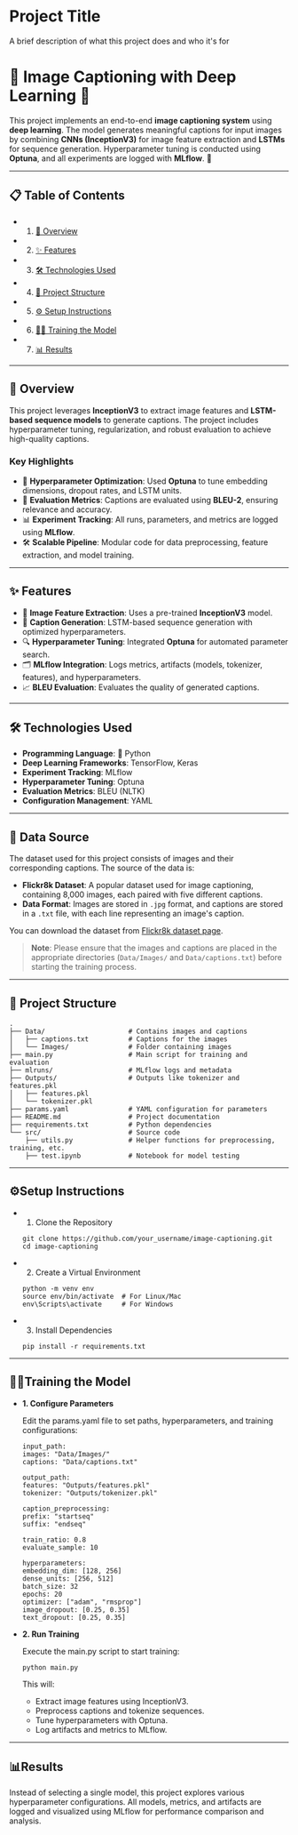 
# Project Title

A brief description of what this project does and who it's for

# **📸 Image Captioning with Deep Learning 🧠**

This project implements an end-to-end **image captioning system** using **deep learning**. The model generates meaningful captions for input images by combining **CNNs (InceptionV3)** for image feature extraction and **LSTMs** for sequence generation. Hyperparameter tuning is conducted using **Optuna**, and all experiments are logged with **MLflow**. 🚀

---

## **📋 Table of Contents**
- 1. [📖 Overview](#overview)  
- 2. [✨ Features](#features)  
- 3. [🛠️ Technologies Used](#technologies-used)  
- 4. [📂 Project Structure](#project-structure)  
- 5. [⚙️ Setup Instructions](#setup-instructions)  
- 6. [🏋️‍♂️ Training the Model](#training-the-model)  
- 7. [📊 Results](#results)  

---

## **📖 Overview**

This project leverages **InceptionV3** to extract image features and **LSTM-based sequence models** to generate captions. The project includes hyperparameter tuning, regularization, and robust evaluation to achieve high-quality captions.

### **Key Highlights**
- 🔧 **Hyperparameter Optimization**: Used **Optuna** to tune embedding dimensions, dropout rates, and LSTM units.  
- 📏 **Evaluation Metrics**: Captions are evaluated using **BLEU-2**, ensuring relevance and accuracy.  
- 📊 **Experiment Tracking**: All runs, parameters, and metrics are logged using **MLflow**.  
- 🛠️ **Scalable Pipeline**: Modular code for data preprocessing, feature extraction, and model training.  

---

## **✨ Features**

- 🌟 **Image Feature Extraction**: Uses a pre-trained **InceptionV3** model.  
- 📝 **Caption Generation**: LSTM-based sequence generation with optimized hyperparameters.  
- 🔍 **Hyperparameter Tuning**: Integrated **Optuna** for automated parameter search.  
- 🗂️ **MLflow Integration**: Logs metrics, artifacts (models, tokenizer, features), and hyperparameters.  
- 📈 **BLEU Evaluation**: Evaluates the quality of generated captions.  

---

## **🛠️ Technologies Used**

- **Programming Language**: 🐍 Python  
- **Deep Learning Frameworks**: TensorFlow, Keras  
- **Experiment Tracking**: MLflow  
- **Hyperparameter Tuning**: Optuna  
- **Evaluation Metrics**: BLEU (NLTK)  
- **Configuration Management**: YAML  

---

## **📂 Data Source**

The dataset used for this project consists of images and their corresponding captions. The source of the data is:

- **Flickr8k Dataset**: A popular dataset used for image captioning, containing 8,000 images, each paired with five different captions.
- **Data Format**: Images are stored in `.jpg` format, and captions are stored in a `.txt` file, with each line representing an image's caption.

You can download the dataset from [Flickr8k dataset page](http://www.kaggle.com/datasets/adityajn105/flickr8k).

> **Note**: Please ensure that the images and captions are placed in the appropriate directories (`Data/Images/` and `Data/captions.txt`) before starting the training process.

---

## **📂 Project Structure**

```plaintext
.
├── Data/                     # Contains images and captions  
│   ├── captions.txt          # Captions for the images  
│   └── Images/               # Folder containing images  
├── main.py                   # Main script for training and evaluation  
├── mlruns/                   # MLflow logs and metadata  
├── Outputs/                  # Outputs like tokenizer and features.pkl  
│   ├── features.pkl  
│   └── tokenizer.pkl  
├── params.yaml               # YAML configuration for parameters  
├── README.md                 # Project documentation  
├── requirements.txt          # Python dependencies  
└── src/                      # Source code  
    ├── utils.py              # Helper functions for preprocessing, training, etc.  
    ├── test.ipynb            # Notebook for model testing  
```

---

## **⚙️Setup Instructions**
- 1. Clone the Repository

        
    ```
    git clone https://github.com/your_username/image-captioning.git  
    cd image-captioning
    ```
- 2. Create a Virtual Environment

    ```
    python -m venv env  
    source env/bin/activate  # For Linux/Mac  
    env\Scripts\activate     # For Windows  
    ```
- 3. Install Dependencies

    ```
    pip install -r requirements.txt  
    ```
---

## **🏋️‍♂️Training the Model**
- **1. Configure Parameters**

    Edit the params.yaml file to set paths, hyperparameters, and training configurations:
    ```
    input_path:
    images: "Data/Images/"
    captions: "Data/captions.txt"

    output_path:
    features: "Outputs/features.pkl"
    tokenizer: "Outputs/tokenizer.pkl"

    caption_preprocessing:
    prefix: "startseq"
    suffix: "endseq"

    train_ratio: 0.8
    evaluate_sample: 10

    hyperparameters:
    embedding_dim: [128, 256]
    dense_units: [256, 512]
    batch_size: 32
    epochs: 20
    optimizer: ["adam", "rmsprop"]
    image_dropout: [0.25, 0.35]
    text_dropout: [0.25, 0.35]
    ```
- **2. Run Training**

    Execute the main.py script to start training:

    ```
    python main.py  
    ```

    This will:

    - Extract image features using InceptionV3.
    - Preprocess captions and tokenize sequences.
    - Tune hyperparameters with Optuna.
    - Log artifacts and metrics to MLflow.

---

## **📊Results**

Instead of selecting a single model, this project explores various hyperparameter configurations. All models, metrics, and artifacts are logged and visualized using MLflow for performance comparison and analysis.
